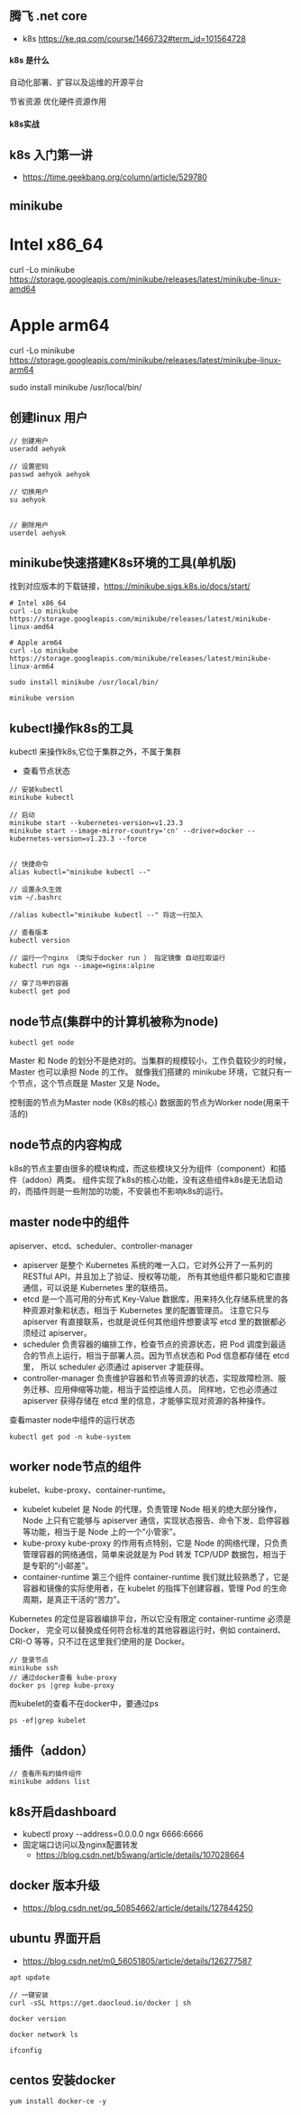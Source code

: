 ## 腾飞  .net core
  - k8s https://ke.qq.com/course/1466732#term_id=101564728

#### k8s 是什么
自动化部署、扩容以及运维的开源平台

节省资源 优化硬件资源作用

#### k8s实战


## k8s 入门第一讲
- https://time.geekbang.org/column/article/529780



## minikube

# Intel x86_64
curl -Lo minikube https://storage.googleapis.com/minikube/releases/latest/minikube-linux-amd64

# Apple arm64
curl -Lo minikube https://storage.googleapis.com/minikube/releases/latest/minikube-linux-arm64

sudo install minikube /usr/local/bin/

## 创建linux 用户
```
// 创建用户
useradd aehyok

// 设置密码
passwd aehyok aehyok

// 切换用户
su aehyok  


// 删除用户
userdel aehyok
```

## minikube快速搭建K8s环境的工具(单机版)

找到对应版本的下载链接，https://minikube.sigs.k8s.io/docs/start/
```
# Intel x86_64
curl -Lo minikube https://storage.googleapis.com/minikube/releases/latest/minikube-linux-amd64

# Apple arm64
curl -Lo minikube https://storage.googleapis.com/minikube/releases/latest/minikube-linux-arm64

sudo install minikube /usr/local/bin/

minikube version

```

## kubectl操作k8s的工具
kubectl 来操作k8s,它位于集群之外，不属于集群

- 查看节点状态
```
// 安装kubectl
minikube kubectl

// 启动
minikube start --kubernetes-version=v1.23.3
minikube start --image-mirror-country='cn' --driver=docker --kubernetes-version=v1.23.3 --force


// 快捷命令
alias kubectl="minikube kubectl --"

// 设置永久生效
vim ~/.bashrc

//alias kubectl="minikube kubectl --" 将这一行加入

// 查看版本
kubectl version

// 运行一个nginx （类似于docker run ） 指定镜像 自动拉取运行
kubectl run ngx --image=nginx:alpine 

// 穿了马甲的容器
kubectl get pod 
```

## node节点(集群中的计算机被称为node)
```
kubectl get node
```

Master 和 Node 的划分不是绝对的。当集群的规模较小，工作负载较少的时候，Master 也可以承担 Node 的工作。
就像我们搭建的 minikube 环境，它就只有一个节点，这个节点既是 Master 又是 Node。

控制面的节点为Master node (K8s的核心)  数据面的节点为Worker node(用来干活的)


## node节点的内容构成
k8s的节点主要由很多的模块构成，而这些模块又分为组件（component）和插件（addon）两类。
组件实现了k8s的核心功能，没有这些组件k8s是无法启动的，而插件则是一些附加的功能，不安装也不影响k8s的运行。


## master node中的组件
apiserver、etcd、scheduler、controller-manager
- apiserver
是整个 Kubernetes 系统的唯一入口，它对外公开了一系列的 RESTful API，并且加上了验证、授权等功能，
所有其他组件都只能和它直接通信，可以说是 Kubernetes 里的联络员。
- etcd
是一个高可用的分布式 Key-Value 数据库，用来持久化存储系统里的各种资源对象和状态，相当于 Kubernetes 里的配置管理员。
注意它只与 apiserver 有直接联系，也就是说任何其他组件想要读写 etcd 里的数据都必须经过 apiserver。
- scheduler
负责容器的编排工作，检查节点的资源状态，把 Pod 调度到最适合的节点上运行，相当于部署人员。因为节点状态和 Pod 信息都存储在 etcd 里，
所以 scheduler 必须通过 apiserver 才能获得。
- controller-manager
负责维护容器和节点等资源的状态，实现故障检测、服务迁移、应用伸缩等功能，相当于监控运维人员。
同样地，它也必须通过 apiserver 获得存储在 etcd 里的信息，才能够实现对资源的各种操作。

查看master node中组件的运行状态

```
kubectl get pod -n kube-system
```

## worker node节点的组件
kubelet、kube-proxy、container-runtime。

- kubelet
kubelet 是 Node 的代理，负责管理 Node 相关的绝大部分操作，Node 上只有它能够与 apiserver 通信，实现状态报告、命令下发、启停容器等功能，相当于是 Node 上的一个“小管家”。
- kube-proxy
kube-proxy 的作用有点特别，它是 Node 的网络代理，只负责管理容器的网络通信，简单来说就是为 Pod 转发 TCP/UDP 数据包，相当于是专职的“小邮差”。
- container-runtime
第三个组件 container-runtime 我们就比较熟悉了，它是容器和镜像的实际使用者，在 kubelet 的指挥下创建容器，管理 Pod 的生命周期，是真正干活的“苦力”。

Kubernetes 的定位是容器编排平台，所以它没有限定 container-runtime 必须是 Docker，
完全可以替换成任何符合标准的其他容器运行时，例如 containerd、CRI-O 等等，只不过在这里我们使用的是 Docker。

```
// 登录节点
minikube ssh
// 通过docker查看 kube-proxy
docker ps |grep kube-proxy
```
而kubelet的查看不在docker中，要通过ps

```
ps -ef|grep kubelet
```


##  插件（addon）
```
// 查看所有的插件组件
minikube addons list

```


## k8s开启dashboard

- kubectl proxy --address=0.0.0.0 ngx 6666:6666
- 固定端口访问以及nginx配置转发
  - https://blog.csdn.net/b5wang/article/details/107028664

## docker 版本升级
- https://blog.csdn.net/qq_50854662/article/details/127844250

## ubuntu 界面开启
- https://blog.csdn.net/m0_56051805/article/details/126277587

```
apt update

// 一键安装
curl -sSL https://get.daocloud.io/docker | sh

docker version

docker network ls

ifconfig
```



## centos 安装docker
```
yum install docker-ce -y
```